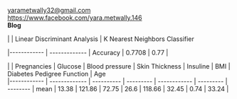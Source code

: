 
<yarametwally32@gmail.com>  
<https://www.facebook.com/yara.metwally.146>    
**Blog**

 |               |  	Linear Discriminant Analysis | K Nearest Neighbors Classifier

|------------ | ------------- |
Accuracy | 	0.7708 | 	0.77 |   




 |      | Pregnancies | Glucose | Blood pressure | Skin Thickness | Insuline | BMI |	Diabetes Pedigree Function |	Age   
|------------ | ------------- | ---------- | --------- | ------------ | --------- | -------- | 
mean | 13.38 | 	121.86 | 	72.75 | 	26.6 | 	118.66 | 	32.45 | 	0.74 | 	33.24 |
    


